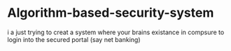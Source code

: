 # Algorithm-based-security-system
i a just trying to creat a system where your brains existance in compsure to login into the secured portal (say net banking)
